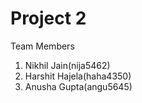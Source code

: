 # Project 2

Team Members
1. Nikhil Jain(nija5462)
2. Harshit Hajela(haha4350)
3. Anusha Gupta(angu5645)



